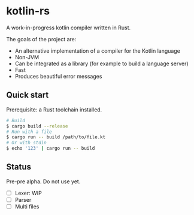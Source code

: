 # kotlin-rs
A work-in-progress kotlin compiler written in Rust.

The goals of the project are:

- An alternative implementation of a compiler for the Kotlin language
- Non-JVM
- Can be integrated as a library (for example to build a language server)
- Fast 
- Produces beautiful error messages

## Quick start
Prerequisite: a Rust toolchain installed.

```sh
# Build
$ cargo build --release
# Run with a file
$ cargo run -- build /path/to/file.kt
# Or with stdin
$ echo '123' | cargo run -- build
```

## Status

Pre-pre alpha. Do not use yet.

- [ ] Lexer: WIP
- [ ] Parser
- [ ] Multi files
